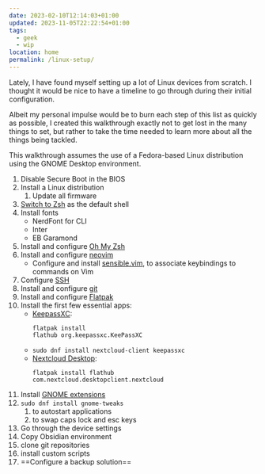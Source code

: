 ```yaml
---
date: 2023-02-10T12:14:03+01:00
updated: 2023-11-05T22:22:54+01:00
tags:
  - geek
  - wip
location: home
permalink: /linux-setup/
---
```

Lately, I have found myself setting up a lot of Linux devices from scratch. I thought it would be nice to have a timeline to go through during their initial configuration.

Albeit my personal impulse would be to burn each step of this list as quickly as possible, I created this walkthrough exactly not to get lost in the many things to set, but rather to take the time needed to learn more about all the things being tackled.

<div class='yellow box'>
	This walkthrough assumes the use of a Fedora-based Linux distribution using the GNOME Desktop environment.
</div>

1. Disable Secure Boot in the BIOS
2. Install a Linux distribution
	1. Update all firmware
3. [Switch to Zsh](https://wiki.debian.org/Zsh 'Zsh page on Debian Wiki') as the default shell
4. Install fonts
	- NerdFont for CLI
	- Inter
	- EB Garamond
5. Install and configure [Oh My Zsh](https://ohmyz.sh)
6. Install and configure [neovim](https://neovim.io)
	- Configure and install [sensible.vim](https://github.com/tpope/vim-sensible 'sensible.vim on GitHub'), to associate keybindings to commands on Vim
7. Configure [SSH](https://en.wikipedia.org/wiki/SSH 'Secure Shell on Wikipedia')
8. Install and configure [git](https://git-scm.org)
9. Install and configure [Flatpak](https://flatpak.org)
10. Install the first few essential apps:
	- [KeepassXC](https://flathub.org/apps/org.keepassxc.KeePassXC 'KeepassXC on Flathub'): <pre><code>flatpak install flathub org.keepassxc.KeePassXC</code></pre>
	- `sudo dnf install nextcloud-client keepassxc`
	 - [Nextcloud Desktop](https://flathub.org/apps/com.nextcloud.desktopclient.nextcloud 'Nextcloud Desktop on Flathub'): <pre><code>flatpak install flathub com.nextcloud.desktopclient.nextcloud</code></pre>
11. Install [GNOME extensions](https://extensions.gnome.org)
12. `sudo dnf install gnome-tweaks`
	1. to autostart applications
	2. to swap caps lock and esc keys
13. Go through the device settings
14. Copy Obsidian environment
15. clone git repositories
16. install custom scripts
17. ==Configure a backup solution==

